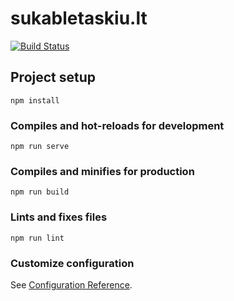 # sukabletaskiu.lt

[![Build Status](https://drone-mj.webrelay.io/api/badges/mjudeikis/sukabletaskiu.lt/status.svg)](https://drone-mj.webrelay.io/mjudeikis/sukabletaskiu.lt)
## Project setup
```
npm install
```

### Compiles and hot-reloads for development
```
npm run serve
```

### Compiles and minifies for production
```
npm run build
```

### Lints and fixes files
```
npm run lint
```

### Customize configuration
See [Configuration Reference](https://cli.vuejs.org/config/).
